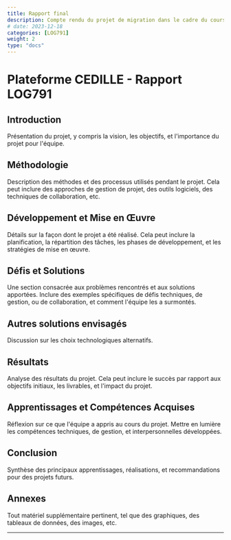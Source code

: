 ```yaml
---
title: Rapport final
description: Compte rendu du projet de migration dans le cadre du cours LOG791
# date: 2023-12-18
categories: [LOG791]
weight: 2
type: "docs"
---
```


# Plateforme CEDILLE -  Rapport LOG791

## Introduction

Présentation du projet, y compris la vision, les objectifs, et l'importance du projet pour l'équipe.

## Méthodologie

Description des méthodes et des processus utilisés pendant le projet. Cela peut inclure des approches de gestion de projet, des outils logiciels, des techniques de collaboration, etc.

## Développement et Mise en Œuvre

Détails sur la façon dont le projet a été réalisé. Cela peut inclure la planification, la répartition des tâches, les phases de développement, et les stratégies de mise en œuvre.

## Défis et Solutions

Une section consacrée aux problèmes rencontrés et aux solutions apportées. Inclure des exemples spécifiques de défis techniques, de gestion, ou de collaboration, et comment l'équipe les a surmontés.

## Autres solutions envisagés

Discussion sur les choix technologiques alternatifs.

## Résultats

Analyse des résultats du projet. Cela peut inclure le succès par rapport aux objectifs initiaux, les livrables, et l'impact du projet.

## Apprentissages et Compétences Acquises

Réflexion sur ce que l'équipe a appris au cours du projet. Mettre en lumière les compétences techniques, de gestion, et interpersonnelles développées.

## Conclusion

Synthèse des principaux apprentissages, réalisations, et recommandations pour des projets futurs.

## Annexes

Tout matériel supplémentaire pertinent, tel que des graphiques, des tableaux de données, des images, etc.

---
